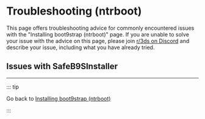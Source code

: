 # Troubleshooting (ntrboot)

This page offers troubleshooting advice for commonly encountered issues with the "Installing boot9strap (ntrboot)" page. If you are unable to solve your issue with the advice on this page, please join [r/3ds on Discord](https://discord.gg/3ds) and describe your issue, including what you have already tried.

## Issues with SafeB9SInstaller
<!--@include: ./_include/troubleshooting-sb9si-firm.md -->
<!--@include: ./_include/troubleshooting-sb9si-common.md -->

<!--@include: ./_include/troubleshooting-get-help-common.md -->

---

::: tip

Go back to [Installing boot9strap (ntrboot)](installing-boot9strap-(ntrboot))

:::

<!--@include: ./_include/troubleshooting-return.md -->
